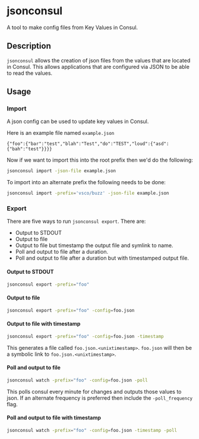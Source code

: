 # jsonconsul

A tool to make config files from Key Values in Consul.

## Description

`jsonconsul` allows the creation of json files from the values that
are located in Consul. This allows applications that are configured
via JSON to be able to read the values.

## Usage

### Import

A json config can be used to update key values in Consul.

Here is an example file named `example.json`
```
{"foo":{"bar":"test","blah":"Test","do":"TEST","loud":{"asd":{"bah":"test"}}}}
```

Now if we want to import this into the root prefix then we'd do the following:

```sh
jsonconsul import -json-file example.json
```

To import into an alternate prefix the following needs to be done:

```sh
jsonconsul import -prefix='vsco/buzz' -json-file example.json
```

### Export

There are five ways to run `jsonconsul export`. There are:

 - Output to STDOUT
 - Output to file
 - Output to file but timestamp the output file and symlink to name.
 - Poll and output to file after a duration.
 - Poll and output to file after a duration but with timestamped output file.

#### Output to STDOUT
```sh
jsonconsul export -prefix="foo"
```

#### Output to file
```sh
jsonconsul export -prefix="foo" -config=foo.json
```

#### Output to file with timestamp
```sh
jsonconsul export -prefix="foo" -config=foo.json -timestamp
```

This generates a file called `foo.json.<unixtimestamp>`. `foo.json`
will then be a symbolic link to `foo.json.<unixtimestamp>`.


#### Poll and output to file
```sh
jsonconsul watch -prefix="foo" -config=foo.json -poll
```

This polls consul every minute for changes and outputs those values to
json. If an alternate frequency is preferred then include the
`-poll_frequency` flag.

#### Poll and output to file with timestamp
```sh
jsonconsul watch -prefix="foo" -config=foo.json -timestamp -poll
```

